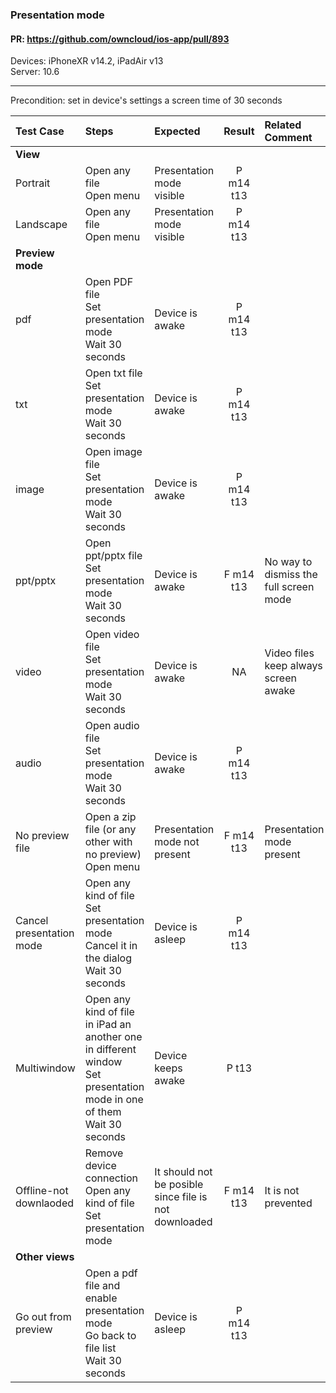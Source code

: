 ### Presentation mode

#### PR: https://github.com/owncloud/ios-app/pull/893

Devices: iPhoneXR v14.2, iPadAir v13<br>
Server: 10.6

---

Precondition: set in device's settings a screen time of 30 seconds
 
| Test Case | Steps | Expected | Result | Related Comment | 
| :-------- | :---- | :------- | :----: | :-------------- |
|**View**|||
| Portrait | Open any file<br>Open menu | Presentation mode visible | P m14 t13 |  |
| Landscape | Open any file<br>Open menu | Presentation mode visible | P m14 t13 |  
|**Preview mode**|||
| pdf | Open PDF file<br>Set presentation mode<br>Wait 30 seconds | Device is awake | P m14 t13 |  |
| txt | Open txt file<br>Set presentation mode<br>Wait 30 seconds | Device is awake | P m14 t13 |  |    
| image | Open image file<br>Set presentation mode<br>Wait 30 seconds | Device is awake | P m14 t13 |  |  
| ppt/pptx | Open ppt/pptx file<br>Set presentation mode<br>Wait 30 seconds | Device is awake | F m14 t13 | No way to dismiss the full screen mode |
| video | Open video file<br>Set presentation mode<br>Wait 30 seconds | Device is awake | NA | Video files keep always screen awake |
| audio | Open audio file<br>Set presentation mode<br>Wait 30 seconds | Device is awake | P m14 t13 |  |
| No preview file | Open a zip file (or any other with no preview)<br>Open menu | Presentation mode not present | F m14 t13 | Presentation mode present |
| Cancel presentation mode| Open any kind of file<br>Set presentation mode<br>Cancel it in the dialog<br>Wait 30 seconds | Device is asleep | P m14 t13 |  |
| Multiwindow | Open any kind of file in iPad an another one in different window<br>Set presentation mode in one of them<br>Wait 30 seconds | Device keeps awake | P t13 |  |
| Offline-not downlaoded | Remove device connection<br>Open any kind of file<br>Set presentation mode| It should not be posible since file is not downloaded | F m14 t13 | It is not prevented |
|**Other views**|||
| Go out from preview | Open a pdf file and enable presentation mode<br>Go back to file list<br>Wait 30 seconds | Device is asleep | P m14 t13 |  |